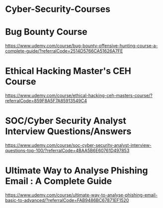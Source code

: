 # Cyber-Security-Courses

# Bug Bounty Course
https://www.udemy.com/course/bug-bounty-offensive-hunting-course-a-complete-guide/?referralCode=2514D5766CA51626A7FE

# Ethical Hacking Master's CEH Course
https://www.udemy.com/course/ethical-hacking-ceh-masters-course/?referralCode=859F8A5F7A85913549C4

# SOC/Cyber Security Analyst Interview Questions/Answers
https://www.udemy.com/course/soc-cyber-security-analyst-interview-questions-top-100/?referralCode=4BAA5B6E60761D497853

# Ultimate Way to Analyse Phishing Email : A Complete Guide
https://www.udemy.com/course/ultimate-way-to-analyse-phishing-email-basic-to-advanced/?referralCode=FAB9486BC67871EF1520
